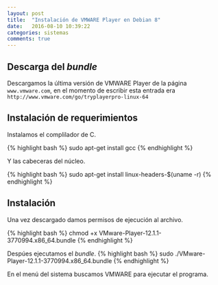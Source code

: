 ```yaml
---
layout: post
title:  "Instalación de VMWARE Player en Debian 8"
date:   2016-08-10 10:39:22
categories: sistemas
comments: true
---
```


Descarga del *bundle*
---------------------

Descargamos la última versión de VMWARE Player de la página `www.vmware.com`, en el momento de escribir esta entrada era `http://www.vmware.com/go/tryplayerpro-linux-64`

Instalación de requerimientos
-----------------------------

Instalamos el complilador de C.

{% highlight bash %}
sudo apt-get install gcc
{% endhighlight %}

Y las cabeceras del núcleo.

{% highlight bash %}
sudo apt-get install linux-headers-$(uname -r)
{% endhighlight %}

Instalación
-----------

Una vez descargado damos permisos de ejecución al archivo.

{% highlight bash %}
chmod +x VMware-Player-12.1.1-3770994.x86_64.bundle
{% endhighlight %}


Despúes ejecutamos el *bundle*.
{% highlight bash %}
sudo ./VMware-Player-12.1.1-3770994.x86_64.bundle
{% endhighlight %}

En el menú del sistema buscamos VMWARE para ejecutar el programa.


